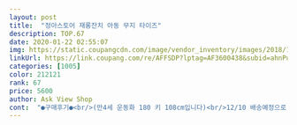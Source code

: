 ```yaml
---
layout: post 
title:  "정아스토어 재롱잔치 아동 무지 타이즈" 
description: TOP.67 
date: 2020-01-22 02:55:07 
img: https://static.coupangcdn.com/image/vendor_inventory/images/2018/11/18/17/7/a749b221-0f33-46b7-94e3-1d0ff0354c70.jpg 
linkUrl: https://link.coupang.com/re/AFFSDP?lptag=AF3600438&subid=ahnPublicAsk&pageKey=158621862&itemId=456010263&vendorItemId=4130590089&traceid=V0-113-a064c6ad8a687fbf 
categories: [1005] 
color: 212121 
rank: 67 
price: 5600 
author: Ask View Shop 
cont:  "●구매후기●<br/>(만4세 운동화 180 키 108cm입니다)<br/>12/10 배송예정으로 떴었는데 12/7 받았어요~<br/>30프로대, 평균보다 약간 작은 올해 8세 남자아이입니다 ~ 유치원에서 음악회 할때마다 여기서 주문하고있어요 ㅎ 아이들이 금방 크니까 일년만 지나도 작아져서 매년 새로 사고있지만 가격이 착해서 부담은 없습니다 ㅎ 또 싼가격에 비해 재질이 아주 훌륭해요  ㅎ  깔끔하고 온라인이라고 해서 결코 매장보다 질이 떨어지지 않습니다 ~ 남자아이라 음악회 아니면 타이즈 입을일이 없지만 불편해하지 않네요~ 나이보다 한치수 큰걸로 주문해서 길이는 좀 길지만 ~ 작년에 4호 주문했을때도 첨엔 기장이 넘 길었는데 일년지나니 못입을정도로 작아졌더라구요 ~ 타이즈 자주신는 여자아이나 딱맞게 입히고 싶으시면 정 사이즈로 주문하셔도 될것같긴하지만 그럼 금방작아져서 오래는 못입힐것같아요 ~  많이 파세요 ~!<br/>그냐  일상때 신는 양말이 3호인데  지금도 뒷꿈치가 좀 모자란편이라<br/>그냥 살짝 아이보리가 부드러운 느낌이 조금 더 난다는 것ㅋㅋ<br/>발표회때 입을려고 구입했어요<br/>별 차이 없어요<br/>스타킹은 4호 샀어요<br/>양말길이는 잘 맞고요 길이가 살짝 긴듯한데 크게 무리없구요<br/>주름진거 싫으신분은 3호 신기면 될거같아요<br/>화이트랑 아이보리 색 차이에요<br/>" 
---
```

